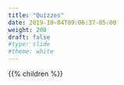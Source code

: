 ```yaml
---
title: "Quizzes"
date: 2019-10-04T09:06:37-05:00
weight: 200
draft: false
#type: slide
#theme: white
---
```


{{% children %}}

